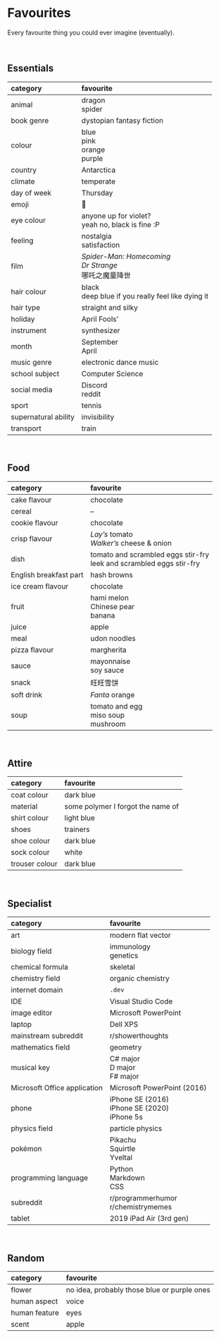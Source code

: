# Favourites

Every favourite thing you could ever imagine (eventually).


<br>


## Essentials

| category | favourite |
| :------- | :-------- |
| animal | dragon <br> spider |
| book genre | dystopian fantasy fiction |
| colour | blue <br> pink <br> orange <br> purple |
| country | Antarctica |
| climate | temperate |
| day of week | Thursday |
| emoji | 👀 |
| eye colour | anyone up for violet? <br> yeah no, black is fine :P |
| feeling | nostalgia <br> satisfaction |
| film | *Spider-Man: Homecoming* <br> *Dr Strange* <br> 哪吒之魔童降世 |
| hair colour | black <br> deep blue if you really feel like dying it |
| hair type | straight and silky |
| holiday | April Fools’ |
| instrument | synthesizer |
| month | September <br> April |
| music genre | electronic dance music |
| school subject | Computer Science |
| social media | Discord <br> reddit |
| sport | tennis |
| supernatural ability | invisibility |
| transport | train |


<br>


## Food

| category | favourite |
| :------- | :-------- |
| cake flavour | chocolate |
| cereal | – |
| cookie flavour | chocolate |
| crisp flavour | *Lay’s* tomato <br> *Walker’s* cheese & onion |
| dish | tomato and scrambled eggs stir-fry <br> leek and scrambled eggs stir-fry |
| English breakfast part | hash browns |
| ice cream flavour | chocolate |
| fruit | hami melon <br> Chinese pear <br> banana |
| juice | apple |
| meal | udon noodles |
| pizza flavour | margherita |
| sauce | mayonnaise <br> soy sauce |
| snack | 旺旺雪饼 |
| soft drink | *Fanta* orange |
| soup | tomato and egg <br> miso soup <br> mushroom |


<br>


## Attire

| category | favourite |
| :------- | :-------- |
| coat colour | dark blue |
| material | some polymer I forgot the name of |
| shirt colour | light blue |
| shoes | trainers |
| shoe colour | dark blue |
| sock colour | white |
| trouser colour | dark blue |


<br>


## Specialist

| category | favourite |
| :------- | :-------- |
| art | modern flat vector |
| biology field | immunology <br> genetics |
| chemical formula | skeletal |
| chemistry field | organic chemistry |
| internet domain | `.dev` |
| IDE | Visual Studio Code |
| image editor | Microsoft PowerPoint |
| laptop | Dell XPS |
| mainstream subreddit | r/showerthoughts |
| mathematics field | geometry |
| musical key | C# major <br> D major <br> F# major |
| Microsoft Office application | Microsoft PowerPoint (2016) |
| phone | iPhone SE (2016) <br> iPhone SE (2020) <br> iPhone 5s |
| physics field | particle physics |
| pokémon | Pikachu <br> Squirtle <br> Yveltal |
| programming language | Python <br> Markdown <br> CSS |
| subreddit | r/programmerhumor <br> r/chemistrymemes |
| tablet | 2019 iPad Air (3rd gen) |


<br>


## Random

| category | favourite |
| :------- | :-------- |
| flower | no idea, probably those blue or purple ones |
| human aspect | voice |
| human feature | eyes |
| scent | apple |
